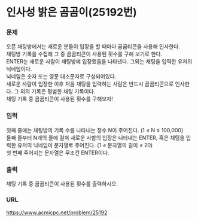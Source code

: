 # 인사성 밝은 곰곰이\(25192번\)

### 문제

오픈 채팅방에서는 새로운 분들이 입장을 할 때마다 곰곰티콘을 사용해 인사한다.   
채팅방 기록을 수집해 그 중 곰곰티콘이 사용된 횟수를 구해 보기로 한다.   
ENTER눈 새로운 사람이 채팅방에 입장했음을 나타낸다. 그외는 채팅을 입력한 유저의 닉네임이다.   
닉네임은 숫자 또는 영문 대소문자로 구성되어있다.   
새로운 사람이 입장한 이후 처음 채팅을 입력하는 사람은 반드시 곰곰티콘으로 인사한다. 그 외의 기록은 평범한 채팅 기록이다.   
채팅 기록 중 곰곰티콘이 사용된 횟수를 구해보자!

     
### 입력

첫째 줄에는 채팅방의 기록 수를 나타내는 정수 N이 주어진다.  \(1 ≤ N ≤ 100,000\)   
둘째 줄부터 N개의 줄에 걸쳐 새로운 사함의 입장은 나타내는 ENTER, 혹은 채팅을 입력한 유저의 닉네임이 문자열로 주어진다. \(1 ≤ 문자열의 길이 ≤ 20\)   
첫 번째 주어지는 문자열은 무조건 ENTER이다.


### 출력

채팅 기록 중 곰곰티콘이 사용된 횟수를 출력하시오.


### URL

https://www.acmicpc.net/problem/25192